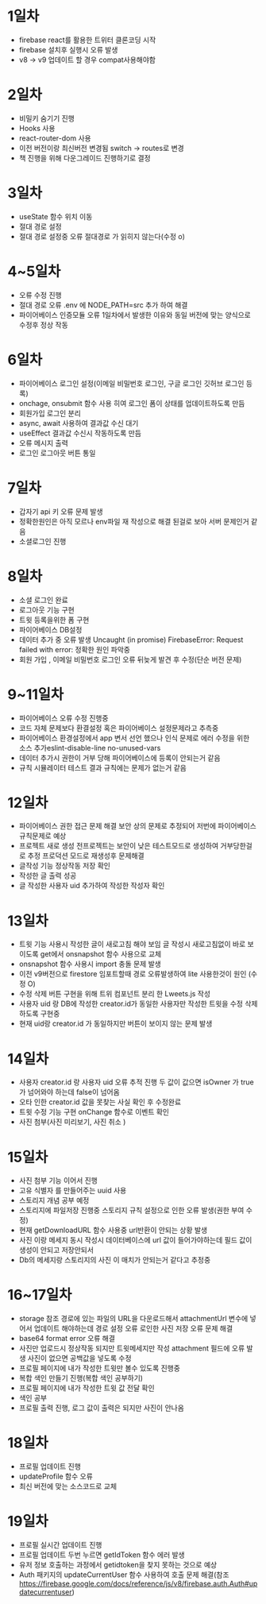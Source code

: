 # 1일차
- firebase react를 활용한 트위터 클론코딩 시작
- firebase 설치후 실행시 오류 발생
- v8 -> v9 업데이트 할 경우 compat사용해야함
# 2일차
- 비밀키 숨기기 진행
- Hooks 사용
- react-router-dom 사용
- 이전 버전이랑 최신버전 변경됨 switch -> routes로 변경
- 책 진행을 위해 다운그레이드 진행하기로 결정
# 3일차
- useState 함수 위치 이동
- 절대 경로 설정
- 절대 경로 설정중 오류 절대경로 가 읽히지 않는다(수정 o)
# 4~5일차
- 오류 수정 진행
- 절대 경로 오류 .env 에 NODE_PATH=src 추가 하여 해결
- 파이어베이스 인증모듈 오류 1일차에서 발생한 이유와 동일 버전에 맞는 양식으로 수정후 정상 작동
# 6일차
- 파이어베이스 로그인 설정(이메일 비밀번호 로그인, 구글 로그인 깃허브 로그인 등록)
- onchage, onsubmit 함수 사용 히여 로그인 폼이 상태를 업데이트하도록 만듬
- 회원가입 로그인 분리
- async, await 사용하여 결과값 수신 대기
- useEffect 결과값 수신시 작동하도록 만듬
- 오류 메시지 출력
- 로그인 로그아웃 버튼 통일 
# 7일차
- 갑자기 api 키 오류 문제 발생
- 정확한원인은 아직 모르나 env파일 재 작성으로 해결 된걸로 보아 서버 문제인거 같음
- 소셜로그인 진행 
# 8일차
- 소셜 로그인 완료
- 로그아웃 기능 구현
- 트윗 등록을위한 폼 구현
- 파이어베이스 DB설정
- 데이터 추가 중 오류 발생 Uncaught (in promise) FirebaseError: Request failed with error: 정확한 원인 파악중
- 회원 가입 , 이메일 비밀번호 로그인 오류 뒤늦게 발견 후 수정(단순 버전 문제)
# 9~11일차
- 파이어베이스 오류 수정 진행중
- 코드 자체 문제보다 환결설정 혹은 파이어베이스 설정문제라고 추측중
- 파이어베이스 환경설정에서 app 변서 선언 했으나 인식 문제로 에러 수정을 위한 소스 추가eslint-disable-line no-unused-vars
- 데이터 추가시 권한이 거부 당해 파이어베이스에 등록이 안되는거 같음
- 규칙 시뮬레이터 테스트 결과 규칙에는 문제가 없는거 같음
# 12일차
- 파이어베이스 권한 접근 문제 해결 보안 상의 문제로 추정되어 저번에 파이어베이스 규칙문제로 예상
- 프로젝트 새로 생성 전프로젝트는 보안이 낮은 테스트모드로 생성하여 거부당한걸로 추정 프로덕션 모드로 재생성후 문제해결
- 글작성 기능 정상작동 저장 확인
- 작성한 글 출력 성공
- 글 작성한 사용자 uid 추가하여 작성한 작성자 확인
# 13일차
- 트윗 기능 사용시 작성한 글이 새로고침 해야 보임 글 작성시 새로고침없이 바로 보이도록 get에서 onsnapshot 함수 사용으로 교체 
- onsnapshot 함수 사용시 import 충돌 문제 발생
- 이전 v9버전으로 firestore 임포트할때 경로 오류발생하여 lite 사용한것이 원인 (수정 O)
- 수정 삭제 버튼 구현을 위해 트위 컴포넌트 분리 한 Lweets.js 작성
- 사용자 uid 랑 DB에 작성한 creator.id가 동일한 사용자만 작성한 트윗을 수정 삭제 하도록 구현중
- 현재 uid랑 creator.id 가 동일하지만 버튼이 보이지 않는 문제 발생 
# 14일차
- 사용자 creator.id 랑 사용자 uid 오류 추적 진행 두 값이 값으면 isOwner 가 true가 넘어와야 하는데
false이 넘어옴
- 오타 인한 creator.id 값을 못찾는 사실 확인 후 수정완료
- 트윗 수정 기능 구현 onChange 함수로 이벤트 확인 
- 사진 첨부(사진 미리보기, 사진 취소 )
# 15일차
- 사진 첨부 기능 이어서 진행
- 고유 식별자 를 만들어주는 uuid 사용
- 스토리지 개념 공부 예정
- 스토리지에 파일저장 진행중 스토리지 규칙 설정으로 인한 오류 발생(권한 부여 수정)
- 현재 getDownloadURL 함수 사용중 url반환이 안되는 상황 발생
- 사진 이랑 메세지 동시 작성시 데이터베이스에 url 값이 들어가야하는데 필드 값이 생성이 안되고 저장안되서
- Db의 메세지랑 스토리지의 사진 이 매치가 안되는거 같다고 추정중  
# 16~17일차
- storage 참조 경로에 있는 파일의 URL을 다운로드해서 attachmentUrl 변수에 넣어서 업데이트 해야하는데 경로 설정 오류 로인한 사진 저장 오류 문제 해결
- base64 format error 오류 해결
- 사진만 업로드시 정상작동 되지만 트윗메세지만 작성 attachment 필드에 오류 발생 사진이 없으면  공백값을 넣도록 수정
- 프로필 페이지에 내가 작성한 트윗만 볼수 있도록 진행중
- 복합 색인 만들기 진행(복합 색인 공부하기)
- 프로필 페이지에 내가 작성한 트윗 값 전달 확인
- 색인 공부
- 프로필 출력 진행, 로그 값이 출력은 되지만 사진이 안나옴
# 18일차
- 프로필 업데이트 진행
- updateProfile 함수 오류
- 최신 버전에 맞는 소스코드로 교체 
# 19일차
- 프로필 실시간 업데이트 진행
- 프로필 업데이트 두번 누르면  getIdToken  함수 에러 발생
- 유저 정보 호출하는 과정에서 getidtoken을 찾지 못하는 것으로 예상
- Auth 패키지의 updateCurrentUser 함수 사용하여 호출 문제 해결(참조 https://firebase.google.com/docs/reference/js/v8/firebase.auth.Auth#updatecurrentuser)
